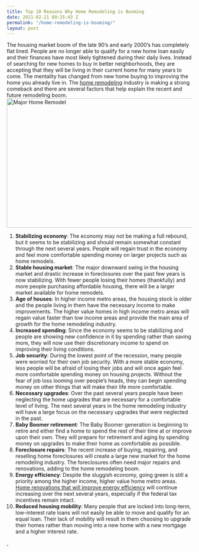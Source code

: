 ```yaml
---
title: Top 10 Reasons Why Home Remodeling is Booming
date: 2011-02-21 09:25:43 Z
permalink: "/home-remodeling-is-booming/"
layout: post
---
```


The housing market boom of the late 90’s and early 2000’s has completely flat lined. People are no longer able to qualify for a new home loan easily and their finances have most likely tightened during their daily lives. Instead of searching for new homes to buy in better neighborhoods, they are accepting that they will be living in their current home for many years to come. The mentality has changed from new home buying to improving the home you already live in. The <a href="http://www.murraylampert.com/">home remodeling</a> industry is making a strong comeback and there are several factors that help explain the recent and future remodeling boom. <img class="alignright  wp-image-2458" alt="Major Home Remodel" src="http://www.murraylampert.com/wp-content/uploads/major_renovations_03.jpg" width="600" height="350" />
<ol>
	<li><strong>Stabilizing economy</strong>: The economy may not be making a full rebound, but it seems to be stabilizing and should remain somewhat constant through the next several years. People will regain trust in the economy and feel more comfortable spending money on larger projects such as home remodels.</li>
	<li><strong>Stable housing market</strong>: The major downward swing in the housing market and drastic increase in foreclosures over the past few years is now stabilizing. With fewer people losing their homes (thankfully) and more people purchasing affordable housing, there will be a larger market available for home remodels.</li>
	<li><strong>Age of houses</strong>: In higher income metro areas, the housing stock is older and the people living in them have the necessary income to make improvements. The higher value homes in high income metro areas will regain value faster than low income areas and provide the main area of growth for the home remodeling industry.</li>
	<li><strong>Increased spending</strong>: Since the economy seems to be stabilizing and people are showing new confidence in it by spending rather than saving more, they will now use their discretionary income to spend on improving their living conditions.</li>
	<li><strong>Job security</strong>: During the lowest point of the recession, many people were worried for their own job security. With a more stable economy, less people will be afraid of losing their jobs and will once again feel more comfortable spending money on housing projects. Without the fear of job loss looming over people’s heads, they can begin spending money on other things that will make their life more comfortable.</li>
	<li><strong>Necessary upgrades</strong>: Over the past several years people have been neglecting the home upgrades that are necessary for a comfortable level of living. The next several years in the home remodeling industry will have a large focus on the necessary upgrades that were neglected in the past.</li>
	<li><strong>Baby Boomer retirement</strong>: The Baby Boomer generation is beginning to retire and either find a home to spend the rest of their time at or improve upon their own. They will prepare for retirement and aging by spending money on upgrades to make their home as comfortable as possible.</li>
	<li><strong>Foreclosure repairs</strong>: The recent increase of buying, repairing, and reselling home foreclosures will create a large new market for the home remodeling industry. The foreclosures often need major repairs and renovations, adding to the home remodeling boom.</li>
	<li><strong>Energy efficiency</strong>: Despite the sluggish economy, going green is still a priority among the higher income, higher value home metro areas. <a href="http://www.murraylampert.com/san-diego-green-home-construction/">Home renovations that will improve energy efficiency</a> will continue increasing over the next several years, especially if the federal tax incentives remain intact.</li>
	<li><strong>Reduced housing mobility</strong>: Many people that are locked into long-term, low-interest rate loans will not easily be able to move and qualify for an equal loan. Their lack of mobility will result in them choosing to upgrade their homes rather than moving into a new home with a new mortgage and a higher interest rate.</li>
</ol>
<a href="http://www.freedigitalphotos.net/images/view_photog.php?photogid=905"> </a>
